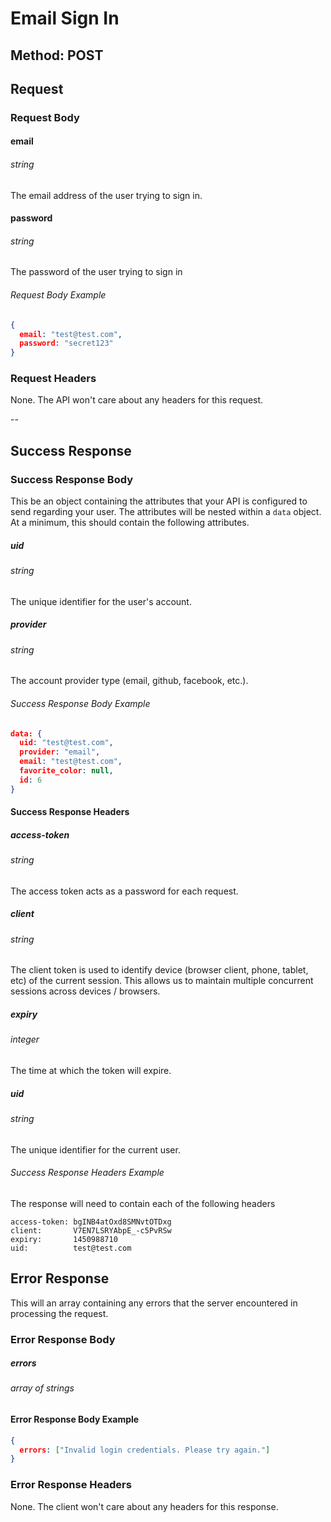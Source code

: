 # Email Sign In

## Method: POST

## Request

### Request Body

#### email
###### string
The email address of the user trying to sign in.

#### password
###### string
The password of the user trying to sign in

###### Request Body Example

~~~json
{
  email: "test@test.com",
  password: "secret123"
}
~~~

### Request Headers

None. The API won't care about any headers for this request.

--

## Success Response

### Success Response Body

This be an object containing the attributes that your API is configured to send regarding your user. The attributes will be nested within a `data` object. At a minimum, this should contain the following attributes.

##### uid
###### string
The unique identifier for the user's account.

##### provider
###### string
The account provider type (email, github, facebook, etc.).

###### Success Response Body Example

~~~json
data: {
  uid: "test@test.com",
  provider: "email",
  email: "test@test.com",
  favorite_color: null,
  id: 6
}
~~~

#### Success Response Headers

##### access-token
###### string
The access token acts as a password for each request.

##### client
###### string
The client token is used to identify device (browser client, phone, tablet, etc) of the current session. This allows us to maintain multiple concurrent sessions across devices / browsers.

##### expiry
###### integer
The time at which the token will expire.

##### uid
###### string
The unique identifier for the current user.

###### Success Response Headers Example

The response will need to contain each of the following headers

~~~
access-token: bgINB4atOxd8SMNvtOTDxg
client:       V7EN7LSRYAbpE_-c5PvRSw
expiry:       1450988710
uid:          test@test.com
~~~

## Error Response

This will an array containing any errors that the server encountered in processing the request.

### Error Response Body

##### errors
###### array of strings

#### Error Response Body Example
~~~json
{
  errors: ["Invalid login credentials. Please try again."]
}
~~~

### Error Response Headers
None. The client won't care about any headers for this response.
